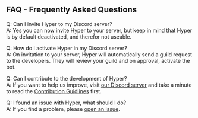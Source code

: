 ## FAQ - Frequently Asked Questions

Q: Can I invite Hyper to my Discord server? \
A: Yes you can now invite Hyper to your server, but keep in mind that Hyper is by default deactivated, and therefor not useable.

Q: How do I activate Hyper in my Discord server? \
A: On invitation to your server, Hyper will automatically send a guild request to the developers. They will review your guild and on approval, activate the bot. 

Q: Can I contribute to the development of Hyper? \
A: If you want to help us improve, visit [our Discord server](https://discord.com/) and take a minute to read the [Contribution Guidlines](https://github.com/Fluxpuck/Hyper/tree/main/.github/ISSUE_TEMPLATE) first.

Q: I found an issue with Hyper, what should I do? \
A: If you find a problem, please [open an issue](https://github.com/Fluxpuck/Hyper/tree/main/.github/ISSUE_TEMPLATE).
